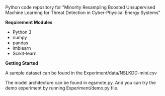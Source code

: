 Python code repository for "Minority Resampling Boosted Unsupervised Machine Learning for Threat Detection in Cyber-Physical Energy Systems"  
  
**Requirement Modules**   
* Python 3
* numpy
* pandas
* imblearn
* Scikit-learn  


**Getting Started**  

A sample dataset can be found in the Experiment/data/NSLKDD-mini.csv  

The model architecture can be found in egsmote.py. And you can try the demo experiment by running Experiment/demo.py file.